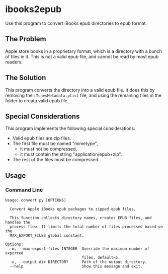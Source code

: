 # ibooks2epub

Use this program to convert iBooks epub directories to epub format.

## The Problem

Apple store books in a proprietary format, which is a directory with a bunch of files in it. This is not a valid epub
file, and cannot be read by most epub readers.

## The Solution

This program converts the directory into a valid epub file. It does this by removing the `iTunesMetadata.plist` file,
and using the remaining files in the folder to creata valid epub file.

## Special Considerations

This program implements the following special considerations:

- Valid epub files are zip files.
- The first file must be named "mimetype",
  - it must not be compressed,
  - it must contain the string "application/epub+zip".
- The rest of the files must be compressed.

## Usage

### Command Line

```
Usage: convert.py [OPTIONS]

  Convert Apple iBooks epub packages to zipped epub files.

  This function collects directory names, creates EPUB files, and handles the
  process flow. It limits the total number of files processed based on the
  MAX_EXPORT_FILES global constant.

Options:
  -m, --max-export-files INTEGER  Override the maximum number of exported
                                  files, default=5.
  -o, --output-dir DIRECTORY      Path of the output directory.
  --help                          Show this message and exit.


```


